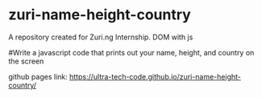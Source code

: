 # zuri-name-height-country
A repository created for Zuri.ng Internship. DOM with js

#Write a javascript code that prints out your name, height, and country on the screen

github pages link: https://ultra-tech-code.github.io/zuri-name-height-country/
